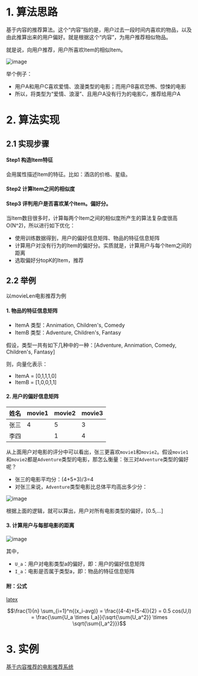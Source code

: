 # 1. 算法思路

基于内容的推荐算法。这个“内容”指的是，用户过去一段时间内喜欢的物品，以及由此推算出来的用户偏好。就是根据这个“内容”，为用户推荐相似物品。

就是说，向用户推荐，用户所喜欢Item的相似Item。

![image](https://gitee.com/journey7878/img-bed/raw/master/RecommendSys1/picContent1.png)

举个例子：

- 用户A和用户C喜欢爱情、浪漫类型的电影；而用户B喜欢恐怖、惊悚的电影
- 所以，将类型为“爱情、浪漫”、且用户A没有行为的电影C，推荐给用户A

# 2. 算法实现

## 2.1 实现步骤

#### Step1 构造Item特征

会用属性描述Item的特征。比如：酒店的价格、星级。

#### Step2 计算Item之间的相似度

#### Step3 评判用户是否喜欢某个Item。偏好分。


当Item数目很多时，计算每两个Item之间的相似度所产生的算法复杂度很高O(N^2)，所以进行如下优化：

- 使用训练数据得到，用户的偏好信息矩阵、物品的特征信息矩阵
- 计算用户对没有行为的Item的偏好分。实质就是，计算用户与每个Item之间的距离
- 选取偏好分topK的Item，推荐

## 2.2 举例

以movieLen电影推荐为例

#### 1. 物品的特征信息矩阵

- ItemA 类型：Annimation, Children's, Comedy
- ItemB 类型：Adventure, Children's, Fantasy

假设，类型一共有如下几种中的一种：[Adventure, Annimation, Comedy, Children's, Fantasy]

则，向量化表示：

- ItemA = [0,1,1,1,0]
- ItemB = [1,0,0,1,1]

#### 2. 用户的偏好信息矩阵

| 姓名        | movie1  | movie2 | movie3
| ------------- |:-----|:-----|:-----|
|张三|4|5|3
|李四 | | 1 | 4

从上面用户对电影的评分中可以看出，张三更喜欢`movie1`和`movie2`。假设`movie1`和`movie2`都是`Adventure`类型的电影，那怎么衡量：张三对`Adventure`类型的偏好呢？

- 张三的电影平均分：(4+5+3)/3=4
- 对张三来说，`Adventure`类型电影比总体平均高出多少分：

![image](https://gitee.com/journey7878/img-bed/raw/master/RecommendSys1/picContent2.png)



根据上面的逻辑，就可以算出，用户对所有电影类型的偏好，[0.5,...]

#### 3. 计算用户与每部电影的距离

![image](https://gitee.com/journey7878/img-bed/raw/master/RecommendSys1/picContent3.png)

其中，

- `U_a`：用户对电影类型a的偏好，即：用户的偏好信息矩阵
- `I_a`：电影是否属于类型a，即：物品的特征信息矩阵


#### 附：公式

[latex](https://latex.codecogs.com/)

```math
\frac{1}{n} \sum_{i=1}^n{(x_i-avg)} = \frac{(4-4)+(5-4)}{2} = 0.5

cos(U,I) = \frac{\sum{U_a \times I_a}}{\sqrt{\sum{U_a^2}} \times \sqrt{\sum{I_a^2}}}
```

# 3. 实例

[基于内容推荐的电影推荐系统](https://github.com/qcxu-super/qcxu-super.github.io/blob/master/RecommendSys1/1_ContentBased/recMovieLens.py)